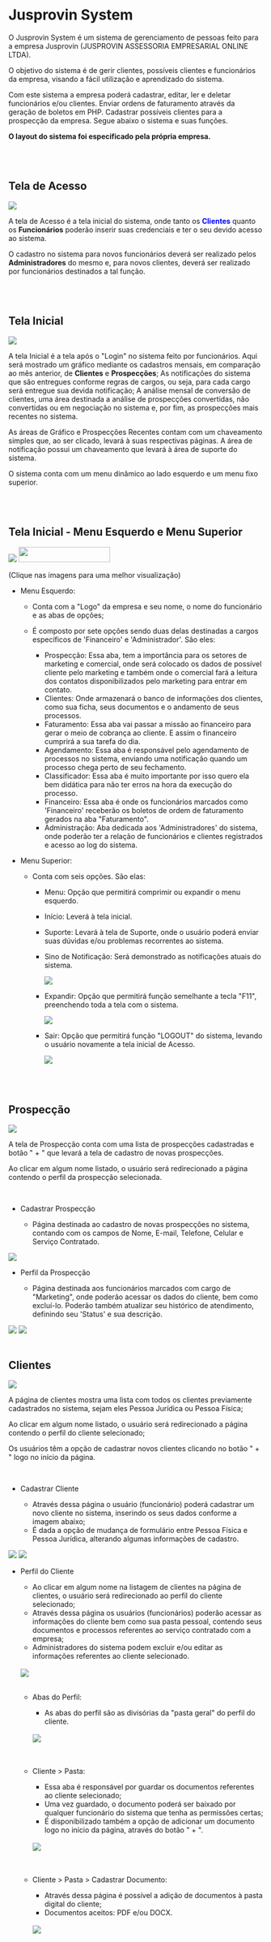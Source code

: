 # Jusprovin System
O Jusprovin System é um sistema de gerenciamento de pessoas feito para a empresa Jusprovin (JUSPROVIN ASSESSORIA EMPRESARIAL ONLINE LTDA). 

O objetivo do sistema é de gerir clientes, possíveis clientes e funcionários da empresa, visando a fácil utilização e aprendizado do sistema.

Com este sistema a empresa poderá cadastrar, editar, ler e deletar funcionários e/ou clientes. Enviar ordens de faturamento através da geração de boletos em PHP. Cadastrar possíveis clientes para a prospecção da empresa. Segue abaixo o sistema e suas funções.

<strong>O layout do sistema foi especificado pela própria empresa.</strong>

<br>
<br>


<h2>Tela de Acesso</h2>
<img src="https://user-images.githubusercontent.com/58988379/174391889-9c541b32-0f6a-4a8e-b7ab-5d4205fd0c15.png">

A tela de Acesso é a tela inicial do sistema, onde tanto os <strong style="color:blue;">Clientes</strong> quanto os <strong>Funcionários</strong> poderão inserir suas credenciais e ter o seu devido acesso ao sistema. 

O cadastro no sistema para novos funcionários deverá ser realizado pelos <strong>Administradores</strong> do mesmo e, para novos clientes, deverá ser realizado por funcionários destinados a tal função.

<br>
<br>

<h2>Tela Inicial</h2>
<img src="https://user-images.githubusercontent.com/58988379/174392906-b3b58db5-bbcc-4d2c-bc50-4ac24000df80.png">

A tela Inicial é a tela após o "Login" no sistema feito por funcionários. Aqui será mostrado um gráfico mediante os cadastros mensais, em comparação ao mês anterior, de <strong>Clientes</strong> e <strong>Prospecções</strong>; As notificações do sistema que são entregues conforme regras de cargos, ou seja, para cada cargo será entregue sua devida notificação; A análise mensal de conversão de clientes, uma área destinada a análise de prospecções convertidas, não convertidas ou em negociação no sistema e, por fim, as prospecções mais recentes no sistema.

As áreas de Gráfico e Prospecções Recentes contam com um chaveamento simples que, ao ser clicado, levará à suas respectivas páginas. A área de notificação possui um chaveamento que levará à área de suporte do sistema.

O sistema conta com um menu dinâmico ao lado esquerdo e um menu fixo superior.

<br>
<br>

<h2>Tela Inicial - Menu Esquerdo e Menu Superior</h2>
<p float="left">
  <img src="https://user-images.githubusercontent.com/58988379/174393770-08f06f30-9d17-42ae-81fc-f332dbc9a2b6.png">
  <img src="https://user-images.githubusercontent.com/58988379/174394418-11529025-8592-49f3-943e-96d61c6d803b.png" width="60%" height="30px">
</p>
(Clique nas imagens para uma melhor visualização)

- Menu Esquerdo:
   - Conta com a "Logo" da empresa e seu nome, o nome do funcionário e as abas de opções;
   - É composto por sete opções sendo duas delas destinadas a cargos específicos de 'Financeiro' e 'Administrador'. São eles:

      - Prospecção: Essa aba, tem a importância para os setores de marketing e comercial, onde será colocado os dados de possível cliente pelo marketing e também onde o comercial fará a leitura dos contatos disponibilizados pelo marketing para entrar em contato.
      - Clientes: Onde armazenará o banco de informações dos clientes, como sua ficha, seus documentos e o andamento de seus processos.
      - Faturamento: Essa aba vai passar a missão ao financeiro para gerar o meio de cobrança ao cliente. E assim o financeiro cumprirá a sua tarefa do dia.
      - Agendamento: Essa aba é responsável pelo agendamento de processos no sistema, enviando uma notificação quando um processo chega perto de seu fechamento.
      - Classificador: Essa aba é muito importante por isso quero ela bem didática para não ter erros na hora da execução do processo.
      - Financeiro: Essa aba é onde os funcionários marcados como 'Financeiro' receberão os boletos de ordem de faturamento gerados na aba "Faturamento".
      - Administração: Aba dedicada aos 'Administradores' do sistema, onde poderão ter a relação de funcionários e clientes registrados e acesso ao log do sistema.



- Menu Superior:
   - Conta com seis opções. São elas:
   
      - Menu: Opção que permitirá comprimir ou expandir o menu esquerdo.
      - Início: Leverá à tela inicial.
      - Suporte: Levará à tela de Suporte, onde o usuário poderá enviar suas dúvidas e/ou problemas recorrentes ao sistema.
      - Sino de Notificação: Será demonstrado as notificações atuais do sistema.
   
        <img src="https://user-images.githubusercontent.com/58988379/174396204-49566da9-3478-41bf-8c13-a4ca9f418f42.png">
     
      - Expandir: Opção que permitirá função semelhante a tecla "F11", preenchendo toda a tela com o sistema.
   
        <img src="https://user-images.githubusercontent.com/58988379/174396445-ab5e8aca-3d0e-44cd-9a02-88045440b154.png">
     
      - Sair: Opção que permitirá função "LOGOUT" do sistema, levando o usuário novamente a tela inicial de Acesso.
   
        <img src="https://user-images.githubusercontent.com/58988379/174396569-9d93a232-c06d-4832-9067-e19ac641ac15.png">
     

<br>
<br>

<h2>Prospecção</h2>

<img src="https://user-images.githubusercontent.com/58988379/174398109-4e69d56d-3e6b-42db-b39f-0970d3b7a3f1.png">

A tela de Prospecção conta com uma lista de prospecções cadastradas e botão " + " que levará a tela de cadastro de novas prospecções.

Ao clicar em algum nome listado, o usuário será redirecionado a página contendo o perfil da prospecção selecionada.

<br>

   - Cadastrar Prospecção
      
      - Página destinada ao cadastro de novas prospecções no sistema, contando com os campos de Nome, E-mail, Telefone, Celular e Serviço Contratado.

   <img src="https://user-images.githubusercontent.com/58988379/174398388-2558ffe0-a361-438c-9308-675d2a36bd93.png">

<br>

   - Perfil da Prospecção
      
      - Página destinada aos funcionários marcados com cargo de "Marketing", onde poderão acessar os dados do cliente, bem como excluí-lo. Poderão também atualizar seu histórico de atendimento, definindo seu 'Status' e sua descrição.

   <img src="https://user-images.githubusercontent.com/58988379/174399155-37a76280-8f22-4f9b-ae7b-c445400f01ef.png">
   <img src="https://user-images.githubusercontent.com/58988379/174399274-9c004fa0-88fb-45b2-a739-50121f946eda.png">

     

<br>
<br>

<h2>Clientes</h2>

<img src="https://user-images.githubusercontent.com/58988379/174416345-1b5cd6eb-b7ff-4a2e-9889-4d7cfdddf02f.png">

A página de clientes mostra uma lista com todos os clientes previamente cadastrados no sistema, sejam eles Pessoa Jurídica ou Pessoa Física;

Ao clicar em algum nome listado, o usuário será redirecionado a página contendo o perfil do cliente selecionado;

Os usuários têm a opção de cadastrar novos clientes clicando no botão " + " logo no início da página.


<br>

   - Cadastrar Cliente
      
      - Através dessa página o usuário (funcionário) poderá cadastrar um novo cliente no sistema, inserindo os seus dados conforme a imagem abaixo;
      - É dada a opção de mudança de formulário entre Pessoa Física e Pessoa Jurídica, alterando algumas informações de cadastro.

   <img src="https://user-images.githubusercontent.com/58988379/174416411-6246f893-c91c-46b5-af98-e244d2744bba.png">
   <img src="https://user-images.githubusercontent.com/58988379/174416597-8ba04b57-5591-4bd8-96ae-331040145ac4.png">

<br>

   - Perfil do Cliente
      
      - Ao clicar em algum nome na listagem de clientes na página de clientes, o usuário será redirecionado ao perfil do cliente selecionado;
      - Através dessa página os usuários (funcionários) poderão acessar as informações do cliente bem como sua pasta pessoal, contendo seus documentos e processos referentes ao serviço contratado com a empresa;
      - Administradores do sistema podem excluir e/ou editar as informações referentes ao cliente selecionado.
      
      <br>
      
      <img src="https://user-images.githubusercontent.com/58988379/174416713-fc1fb544-6305-4c91-b5d2-e6a7345a66d5.png">
 
     <br>
     <br>

      - Abas do Perfil:
      
          - As abas do perfil são as divisórias da "pasta geral" do perfil do cliente.
          
          <br>
          
          <img src="https://user-images.githubusercontent.com/58988379/174416888-126e6edd-7e01-426f-bbab-412949477da0.png">
         
     <br>
     <br>

      - Cliente > Pasta:
      
          - Essa aba é responsável por guardar os documentos referentes ao cliente selecionado;
          - Uma vez guardado, o documento poderá ser baixado por qualquer funcionário do sistema que tenha as permissões certas;
          - É disponibilizado também a opção de adicionar um documento logo no início da página, através do botão " + ".
          
          <br>
          
          <img src="https://user-images.githubusercontent.com/58988379/174417010-a8996f96-d0a6-4d2e-ad44-454b59481b5f.png">  
    
     <br>
     <br>

      - Cliente > Pasta > Cadastrar Documento:
      
          - Através dessa página é possível a adição de documentos à pasta digital do cliente;
          - Documentos aceitos: PDF e/ou DOCX.
          
          <br>
          
          <img src="https://user-images.githubusercontent.com/58988379/174417122-91f035d8-08d5-4f56-949b-a576677626db.png">  































